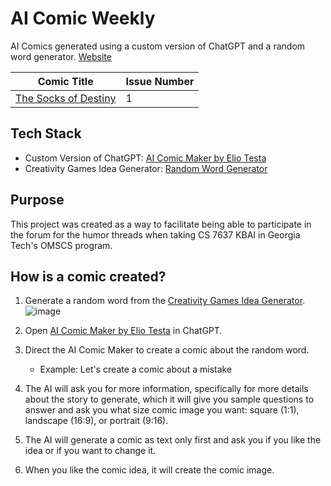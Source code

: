 # AI Comic Weekly
AI Comics generated using a custom version of ChatGPT and a random word generator. [Website](https://aicomicweekly.com)

| Comic Title | Issue Number |
| --- | --- |
| [The Socks of Destiny](https://github.com/thisislink/aicomicweekly/blob/main/comics/week-1/the-socks-of-destiny.md) | 1 |

## Tech Stack
- Custom Version of ChatGPT: [AI Comic Maker by Elio Testa](https://chat.openai.com/g/g-1LM0T9LSW-ai-comic-maker)
- Creativity Games Idea Generator: [Random Word Generator](https://ideagenerator.creativitygames.net/)


## Purpose
This project was created as a way to facilitate being able to participate in the forum for the humor threads when taking CS 7637 KBAI in Georgia Tech's OMSCS program.

## How is a comic created?
1. Generate a random word from the [Creativity Games Idea Generator](https://ideagenerator.creativitygames.net/).
![image](https://github.com/thisislink/aicomicweekly/assets/5313700/cd3371ef-49f3-42ba-bc8f-b1ec1137ec59)

2. Open [AI Comic Maker by Elio Testa](https://chat.openai.com/g/g-1LM0T9LSW-ai-comic-maker) in ChatGPT.
3. Direct the AI Comic Maker to create a comic about the random word.
    - Example: Let's create a comic about a mistake
4. The AI will ask you for more information, specifically for more details about the story to generate, which it will give you sample questions to answer and ask you what size comic image you want: square (1:1), landscape (16:9), or portrait (9:16).
5. The AI will generate a comic as text only first and ask you if you like the idea or if you want to change it.
6. When you like the comic idea, it will create the comic image.
